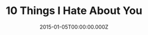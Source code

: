 ---
title: "10 Things I Hate About You"
year: 1999
date: 2015-01-05T00:00:00.000Z
permalink: /almanac/movies/2015-01-05-10-things-i-hate-about-you/index.html
rating: 3
---